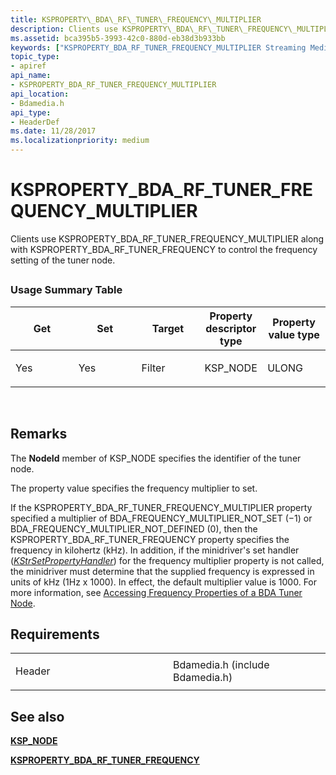 ```yaml
---
title: KSPROPERTY\_BDA\_RF\_TUNER\_FREQUENCY\_MULTIPLIER
description: Clients use KSPROPERTY\_BDA\_RF\_TUNER\_FREQUENCY\_MULTIPLIER along with KSPROPERTY\_BDA\_RF\_TUNER\_FREQUENCY to control the frequency setting of the tuner node.
ms.assetid: bca395b5-3993-42c0-880d-eb38d3b933bb
keywords: ["KSPROPERTY_BDA_RF_TUNER_FREQUENCY_MULTIPLIER Streaming Media Devices"]
topic_type:
- apiref
api_name:
- KSPROPERTY_BDA_RF_TUNER_FREQUENCY_MULTIPLIER
api_location:
- Bdamedia.h
api_type:
- HeaderDef
ms.date: 11/28/2017
ms.localizationpriority: medium
---
```


# KSPROPERTY\_BDA\_RF\_TUNER\_FREQUENCY\_MULTIPLIER


Clients use KSPROPERTY\_BDA\_RF\_TUNER\_FREQUENCY\_MULTIPLIER along with KSPROPERTY\_BDA\_RF\_TUNER\_FREQUENCY to control the frequency setting of the tuner node.

## <span id="ddk_ksproperty_bda_rf_tuner_frequency_multiplier_ks"></span><span id="DDK_KSPROPERTY_BDA_RF_TUNER_FREQUENCY_MULTIPLIER_KS"></span>


### Usage Summary Table

<table>
<colgroup>
<col width="20%" />
<col width="20%" />
<col width="20%" />
<col width="20%" />
<col width="20%" />
</colgroup>
<thead>
<tr class="header">
<th>Get</th>
<th>Set</th>
<th>Target</th>
<th>Property descriptor type</th>
<th>Property value type</th>
</tr>
</thead>
<tbody>
<tr class="odd">
<td><p>Yes</p></td>
<td><p>Yes</p></td>
<td><p>Filter</p></td>
<td><p>KSP_NODE</p></td>
<td><p>ULONG</p></td>
</tr>
</tbody>
</table>

 

Remarks
-------

The **NodeId** member of KSP\_NODE specifies the identifier of the tuner node.

The property value specifies the frequency multiplier to set.

If the KSPROPERTY\_BDA\_RF\_TUNER\_FREQUENCY\_MULTIPLIER property specified a multiplier of BDA\_FREQUENCY\_MULTIPLIER\_NOT\_SET (−1) or BDA\_FREQUENCY\_MULTIPLIER\_NOT\_DEFINED (0), then the KSPROPERTY\_BDA\_RF\_TUNER\_FREQUENCY property specifies the frequency in kilohertz (kHz). In addition, if the minidriver's set handler ([*KStrSetPropertyHandler*](https://msdn.microsoft.com/library/windows/hardware/ff567200)) for the frequency multiplier property is not called, the minidriver must determine that the supplied frequency is expressed in units of kHz (1Hz x 1000). In effect, the default multiplier value is 1000. For more information, see [Accessing Frequency Properties of a BDA Tuner Node](https://msdn.microsoft.com/library/windows/hardware/ff554072).

Requirements
------------

<table>
<colgroup>
<col width="50%" />
<col width="50%" />
</colgroup>
<tbody>
<tr class="odd">
<td><p>Header</p></td>
<td>Bdamedia.h (include Bdamedia.h)</td>
</tr>
</tbody>
</table>

## See also


[**KSP\_NODE**](https://msdn.microsoft.com/library/windows/hardware/ff566720)

[**KSPROPERTY\_BDA\_RF\_TUNER\_FREQUENCY**](ksproperty-bda-rf-tuner-frequency.md)

 

 






